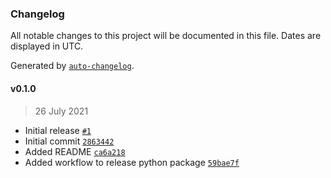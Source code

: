 ### Changelog

All notable changes to this project will be documented in this file. Dates are displayed in UTC.

Generated by [`auto-changelog`](https://github.com/CookPete/auto-changelog).

#### v0.1.0

> 26 July 2021

- Initial release [`#1`](https://github.com/nevermined-io/metadata-driver-arweave/pull/1)
- Initial commit [`2863442`](https://github.com/nevermined-io/metadata-driver-arweave/commit/28634420c04373a271cd36ce5d94bbd1b2ba97f2)
- Added README [`ca6a218`](https://github.com/nevermined-io/metadata-driver-arweave/commit/ca6a218a77c08ed2b376722436c7ee0afaa12c3c)
- Added workflow to release python package [`59bae7f`](https://github.com/nevermined-io/metadata-driver-arweave/commit/59bae7f213fcaace3702205990eba9d873b4085e)
